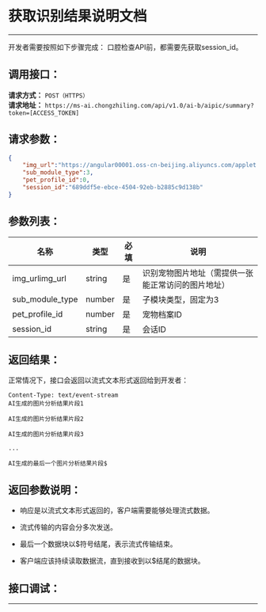 # 获取识别结果说明文档
---
开发者需要按照如下步骤完成：
口腔检查API前，都需要先获取session_id。

## 调用接口：
**请求方式：** `POST（HTTPS）`  
**请求地址：** `https://ms-ai.chongzhiling.com/api/v1.0/ai-b/aipic/summary?token=[ACCESS_TOKEN]`

## 请求参数：
```json
{
    "img_url":"https://angular00001.oss-cn-beijing.aliyuncs.com/applet.png",
    "sub_module_type":3,
    "pet_profile_id":0,
    "session_id":"689ddf5e-ebce-4504-92eb-b2885c9d138b"
}
```


## 参数列表：

| 名称            | 类型   | 必填 | 说明                                               |
| --------------- | ------ | ---- | -------------------------------------------------- |
| img_urlimg_url  | string | 是   | 识别宠物图片地址（需提供一张能正常访问的图片地址） |
| sub_module_type | number | 是   | 子模块类型，固定为3                                |
| pet_profile_id  | number | 是   | 宠物档案ID                                         |
| session_id      | string | 是   | 会话ID                                             |

## 返回结果：
正常情况下，接口会返回以流式文本形式返回给到开发者：
```
Content-Type: text/event-stream
AI生成的图片分析结果片段1

AI生成的图片分析结果片段2

AI生成的图片分析结果片段3

...

AI生成的最后一个图片分析结果片段$
```

## 返回参数说明：
- 响应是以流式文本形式返回的，客户端需要能够处理流式数据。

- 流式传输的内容会分多次发送。

- 最后一个数据块以$符号结尾，表示流式传输结束。

- 客户端应该持续读取数据流，直到接收到以$结尾的数据块。

## 接口调试：
---
<script setup>
import SwaggerUI from '../../../src/components/SwaggerUI.vue'
</script>

<ClientOnly>
  <SwaggerUI 
    tag="aipic"
    type="post"
    path="/aipic/summary" 
  />
</ClientOnly>